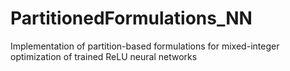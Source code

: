 # PartitionedFormulations_NN
Implementation of partition-based formulations for mixed-integer optimization of trained ReLU neural networks
